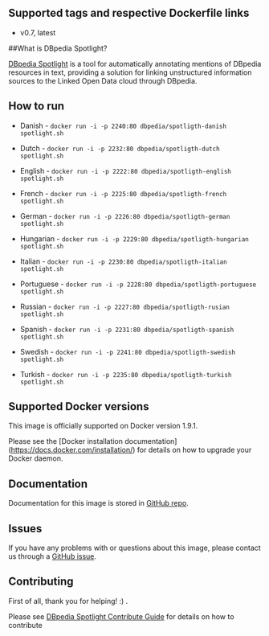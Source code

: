 ## Supported tags and respective Dockerfile links
* v0.7, latest 

##What is DBpedia Spotlight?

[DBpedia Spotlight](http://wikipedia.org/wiki/DBpedia#DBpedia_Spotlight) is a tool for automatically annotating mentions of DBpedia resources in text, providing a solution for linking unstructured information sources to the Linked Open Data cloud through DBpedia.



## How to run

* Danish     - ```docker run -i -p 2240:80 dbpedia/spotligth-danish spotlight.sh```

* Dutch      - ```docker run -i -p 2232:80 dbpedia/spotligth-dutch spotlight.sh```

* English    - ```docker run -i -p 2222:80 dbpedia/spotligth-english spotlight.sh```

* French     - ```docker run -i -p 2225:80 dbpedia/spotligth-french spotlight.sh```

* German     - ```docker run -i -p 2226:80 dbpedia/spotligth-german spotlight.sh```

* Hungarian  - ```docker run -i -p 2229:80 dbpedia/spotligth-hungarian spotlight.sh```

* Italian    - ```docker run -i -p 2230:80 dbpedia/spotligth-italian spotlight.sh```

* Portuguese - ```docker run -i -p 2228:80 dbpedia/spotligth-portuguese spotlight.sh```

* Russian    - ```docker run -i -p 2227:80 dbpedia/spotligth-rusian spotlight.sh```

* Spanish    - ```docker run -i -p 2231:80 dbpedia/spotligth-spanish spotlight.sh```

* Swedish    - ```docker run -i -p 2241:80 dbpedia/spotligth-swedish spotlight.sh```

* Turkish    - ```docker run -i -p 2235:80 dbpedia/spotligth-turkish spotlight.sh```



## Supported Docker versions
This image is officially supported on Docker version 1.9.1.

Please see the [Docker installation documentation] (https://docs.docker.com/installation/) for details on how to upgrade your Docker daemon.

## Documentation

Documentation for this image is stored in [GitHub repo](http://github.com/dbpedia-spotlight/dbpedia-spotlight/wiki).

## Issues
If you have any problems with or questions about this image, please contact us through a [GitHub issue](http://github.com/dbpedia-spotlight/dbpedia-spotlight/issues).


## Contributing

First of all, thank you for helping! :) .

Please see [DBpedia Spotlight Contribute Guide](https://github.com/dbpedia-spotlight/dbpedia-spotlight/wiki/Contributing) for details on how to contribute

